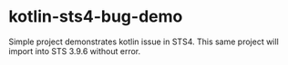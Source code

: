 # kotlin-sts4-bug-demo
Simple project demonstrates kotlin issue in STS4. This same project will import into STS 3.9.6 without error. 
